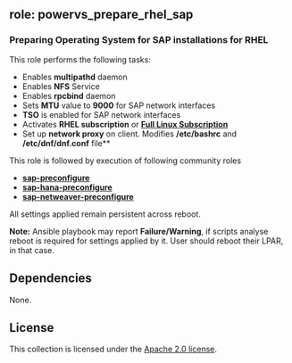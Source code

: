 ## role: powervs_prepare_rhel_sap

### Preparing Operating System for SAP installations for RHEL

This role performs the following tasks:
- Enables **multipathd** daemon
- Enables **NFS** Service
- Enables **rpcbind** daemon
- Sets **MTU** value to **9000** for SAP network interfaces
- **TSO** is enabled for SAP network interfaces
- Activates **RHEL subscription** or **[Full Linux Subscription](https://cloud.ibm.com/docs/power-iaas?topic=power-iaas-set-full-Linux)**
- Set up **network proxy** on client. Modifies **/etc/bashrc** and **/etc/dnf/dnf.conf** file**

This role is followed by execution of following community roles
- **[sap-preconfigure](https://github.com/linux-system-roles/sap-preconfigure)**
- **[sap-hana-preconfigure](https://github.com/linux-system-roles/sap-hana-preconfigure)**
- **[sap-netweaver-preconfigure](https://github.com/linux-system-roles/sap-netweaver-preconfigure)**

All settings applied remain persistent across reboot.

**Note:**
Ansible playbook may report **Failure/Warning**, if scripts analyse reboot is required for settings applied by it. User should reboot their LPAR, in that case.

## Dependencies

None.

## License

This collection is licensed under the [Apache 2.0 license](http://www.apache.org/licenses/LICENSE-2.0).
